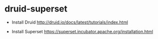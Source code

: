 # druid-superset
* Install Druid 
http://druid.io/docs/latest/tutorials/index.html

* Install Superset
https://superset.incubator.apache.org/installation.html
